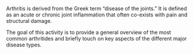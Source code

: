 Arthritis is derived from the Greek term “disease of the joints.” It is defined as an acute or chronic joint inflammation that often co-exists with pain and structural damage.

The goal of this activity is to provide a general overview of the most common arthritides and briefly touch on key aspects of the different major disease types.